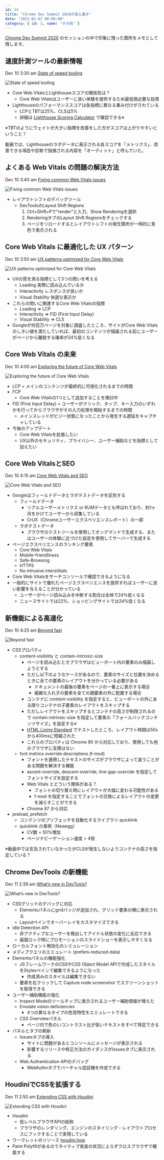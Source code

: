 ```yaml
---
id: 24
title: "Chrome Dev Summit 2020の覚え書き"
date: "2021-01-07 00:00:00"
category: { id: 3, name: "その他" }
---
```


[Chrome Dev Summit 2020](https://developer.chrome.com/devsummit/schedule/) のセッションの中で印象に残った箇所をメモとして残します。

<!--more-->

## 速度計測ツールの最新情報

Dec 10 3:30 am [State of speed tooling](https://developer.chrome.com/devsummit/sessions/state-of-speed-tooling/)

![State of speed tooling](https://img.youtube.com/vi/_G3X_IsozKk/hqdefault.jpg)

- Core Web VitalsとLighthouseスコアの関係性は？
  -  Core Web Vitalsはユーザーに良い体験を提供するため最低限必要な投資
- Lighthouseのパフォーマンススコアは各指標に異なる重み付けがされている
  - LCPとTBTは25%、CLSは5%
  - 詳細は [Lighthouse Scoring Calculator](https://googlechrome.github.io/lighthouse/scorecalc/) で確認できる※

※TBTのようにウェイトが大きい指標を改善をした方がスコアは上がりやすいということ？

動画では、Lighthouseのラボデータに表示される各スコアを「メトリクス」、改善できる項目や診断で指摘される内容を「オーディット」と呼んでいた。

## よくある Web Vitals の問題の解決方法

Dec 10 3:40 am [Fixing common Web Vitals issues](https://developer.chrome.com/devsummit/sessions/fixing-common-web-vitals-issues/)

![Fixing common Web Vitals issues](https://img.youtube.com/vi/IB3e8SAdBaE/hqdefault.jpg)

- レイアウトシフトのデバッグツール
  - DevToolsのLayout Shift Regions
    1. Ctrl+Shift+Pで"render"と入力、Show Renderingを選択
    1. RenderingタブのLayout Shift Regionsをチェックする
    1. ページをリロードするとレイアウトシフトの発生箇所が一時的に青色で表示される

## Core Web Vitals に最適化した UX パターン

Dec 10 3:50 am [UX patterns optimized for Core Web Vitals](https://developer.chrome.com/devsummit/sessions/ux-patterns-for-core-web-vitals/)

![UX patterns optimized for Core Web Vitals](https://img.youtube.com/vi/EUxrBG_98hQ/hqdefault.jpg)

- UXの質を測る指標として3つの問いを考える
  - Loading 実際に読み込んでいるか
  - Interactivity レスポンスが良いか
  - Visual Stability 快適な表示か
- これらの問いに関連するCore Web Vitalsの指標
  - Loading => LCP
  - Interactivity => FID (First Input Delay)
  - Visual Stability => CLS
- Googleが何百万ページを対象に調査したところ、サイトがCore Web Vitalsのしきい値を満たしていれば、最初のコンテンツが描画される前にユーザーがページから離脱する確率が24%低くなる

## Core Web Vitals の未来

Dec 10 4:00 am [Exploring the future of Core Web Vitals](https://developer.chrome.com/devsummit/sessions/future-of-core-web-vitals/)

![Exploring the future of Core Web Vitals](https://img.youtube.com/vi/iNfz9tg-wyg/hqdefault.jpg)

- LCP = メインのコンテンツが最終的に可視化されるまでの時間
- FCP
  - Core Web Vitalsの1つとして追加することを検討中
- FID (First Input Delay) = ユーザーがクリック、タップ、キー入力のいずれかを行ってからブラウザがその入力処理を開始するまでの時間
  - メインスレッドがビジー状態になったことから発生する遅延をキャプチャしている
- 今後のアップデート
  - Core Web Vitalsを拡張したい
  - UX以外のセキュリティ、プライバシー、ユーザー補助などを指標として加えたい

## Core Web VitalsとSEO

Dec 10 4:15 am [Core Web Vitals and SEO](https://developer.chrome.com/devsummit/sessions/core-web-vitals-and-seo/)

![Core Web Vitals and SEO](https://img.youtube.com/vi/ggpZA5U2rZk/hqdefault.jpg)

- Googleはフィールドデータとラボテストデータを区別する
  - フィールドデータ
    - リアルユーザーメトリクス or RUMデータとも呼ばれており、約1ヶ月をかけてユーザーから収集している
    - CrUX（Chromeユーザーエクスペリエンスレポート）の一部
  - ラボテストデータ
    - ブラウザのテストツールを使用してオンデマンドで生成する、またはユーザーの体験に近づけた設定を使用してサーバーで生成する
- ページエクスペリエンスのランキング要素
  - Core Web Vitals
  - Mobile-friendliness
  - Safe-Browsing
  - HTTPS
  - No intrusive interstitials
- Core Web Vitalsをサーチコンソールで確認できるようになる
- 一般的にサイトで優れたページエクスペリエンスを提供すればユーザーに良い影響を与えることが分かっている
  - ユーザーがページ読み込みを中断する割合は全体で24%低くなる
  - ニュースサイトでは22%、ショッピングサイトでは24%低くなる

## 新機能による高速化

Dec 10 4:25 am [Beyond fast](https://developer.chrome.com/devsummit/sessions/beyond-fast/)

![Beyond fast](https://img.youtube.com/vi/Z6wjUOSh9Tk/hqdefault.jpg)

- CSSプロパティ
  - content-visibility と contain-intrinsic-size
    - ページを読み込むときブラウザはビューポート内の要素のみ描画しようとする
    - ただし以下のようなケースがあるので、要素のサイズと位置を決めるときに全ての要素のレイアウトを分かっている必要がある
      - ドキュメントの最後の要素をページの一番上に表示する場合
      - 複雑な入れ子の要素を全ての親要素の外に配置する場合
    - コンテナに content-visibility を指定すると、ビューポートの外にある限りコンテナの子要素のレイアウトをスキップする
    - ただしレイアウトをスキップするとコンテナの高さが制限されるので contain-intrinsic-size を指定して要素の「フォールバックコンテンツサイズ」を設定する※
    - [HTML Living Standard](https://html.spec.whatwg.org/multipage/) でテストしたところ、レイアウト時間は50sから400msに短縮された
    - これらのプロパティは Chrome 85 から対応しており、使用しても他のブラウザに支障はない
  - font metrics override descriptions (f-mod)
    - フォントを適用したテキストのサイズがブラウザによって違うことがある問題を解決する機能
    - ascent-override, descent-override, line-gap-override を指定してフォントサイズを設定する
    - Web Vitals とどういう関係がある？
      - フォントの切り替え時にレイアウトが大幅に変わる可能性がある
      - f-mod を指定することでフォントの交換によるレイアウトの変更を減らすことができる
    - Chrome 87 から対応
- preload, prefetch
  - コンテンツのプリフェッチを自動化するライブラリ quicklink
  - quicklink の事例（Newegg）
    - CV数 = 50%増加
    - ページナビーゲーション速度 = 4倍

※動画中では言及されていなかったがCLSが発生しないようコンテナの高さを指定している？

## Chrome DevTools の新機能

Dec 11 2:39 am [What’s new in DevTools?](https://developer.chrome.com/devsummit/sessions/whats-new-in-devtools/)

![What’s new in DevTools?](https://img.youtube.com/vi/QsOF9SJJdAA/hqdefault.jpg)

- CSSグリッドのデバッグに対応
  - Elementsパネルにgridバッジが追加され、グリッド要素の横に表示される
  - Layoutペインでオーバーレイをカスタマイズできる
- Idle Detection API
  - 非アクティブなユーザーを検出してアイドル状態の変化に反応できる
  - 画面ロック時にプロモーションのスライドショーを表示しやすくなる
- ローカルフォント無効化のシミュレーション
- メディアクエリのエミュレート (prefers-reduced-data)
- Elementsパネルの機能強化
  - JSフレームワークのCSSやCSS Object Model APIで作成したスタイルをStylesペインで編集できるようになった
    - 作成済みのスタイルは編集できない
  - 要素を右クリックして Capture node screenshot でスクリーンショットを取得できる
- ユーザー補助機能の強化
  - Inspect Modeのツールチップに表示されるユーザー補助情報が増えた
  - Emulate vision deficiencies
    - 4つの異なるタイプの色覚特性をエミュレートできる
  - CSS Overviewパネル
    - ページ内で色のいコントラスト比が低いテキストをすべて特定できる
- パネルとタブの刷新
  - Issuesタブの導入
    - サイトに問題があるとコンソールにメッセージが表示される
    - 影響するリリースや修正方法のガイダンスがIssuesタブに表示される
  - Web Authentication APIのデバッグ
    - WebAuthnタブでバーチャル認証機を作成できる

## HoudiniでCSSを拡張する

Dec 11 2:50 am [Extending CSS with Houdini](https://developer.chrome.com/devsummit/sessions/extending-css-with-houdini/)

![Extending CSS with Houdini](https://img.youtube.com/vi/5eBar5TI71M/hqdefault.jpg)

- Houdini
  - 低レベルブラウザAPIの総称
  - ブラウザのレンダリング、エンジンのスタイリング・レイアウトプロセスにフックすることで実現している
- ワークレットのリソース [houdini.how](https://houdini.how/)
- Paint Polyfillがあるのでネイティブ実装の状況によらずクロスブラウザで機能する
